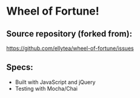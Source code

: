 # Wheel of Fortune!

## Source repository (forked from):
https://github.com/ellytea/wheel-of-fortune/issues

## Specs:
* Built with JavaScript and jQuery
* Testing with Mocha/Chai